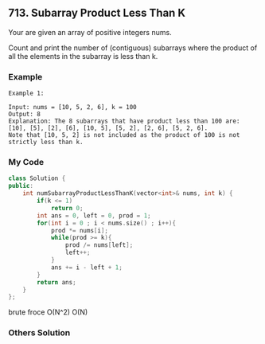 ## 713. Subarray Product Less Than K

Your are given an array of positive integers nums.

Count and print the number of (contiguous) subarrays where the product of all the elements in the subarray is less than k.

### Example
```
Example 1:

Input: nums = [10, 5, 2, 6], k = 100
Output: 8
Explanation: The 8 subarrays that have product less than 100 are: [10], [5], [2], [6], [10, 5], [5, 2], [2, 6], [5, 2, 6].
Note that [10, 5, 2] is not included as the product of 100 is not strictly less than k.
```

### My Code
```c++
class Solution {
public:
    int numSubarrayProductLessThanK(vector<int>& nums, int k) {
        if(k <= 1)
            return 0;
        int ans = 0, left = 0, prod = 1;
        for(int i = 0 ; i < nums.size() ; i++){
            prod *= nums[i];
            while(prod >= k){
                prod /= nums[left];
                left++;
            }
            ans += i - left + 1;
        }
        return ans;
    }
};
```
brute froce O(N^2)
O(N)


### Others Solution
```c++
```

